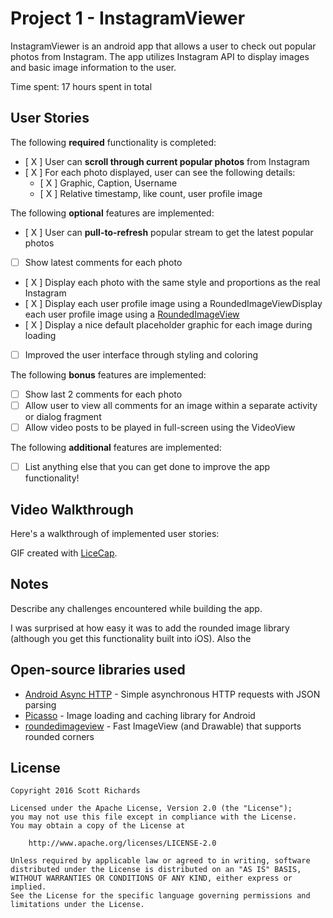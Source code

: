 # Project 1 - InstagramViewer

InstagramViewer is an android app that allows a user to check out popular photos from Instagram. The app utilizes Instagram API to display images and basic image information to the user.

Time spent: 17 hours spent in total

## User Stories

The following **required** functionality is completed:

* [ X ] User can **scroll through current popular photos** from Instagram
* [ X ] For each photo displayed, user can see the following details:
  * [ X ] Graphic, Caption, Username
  * [ X ] Relative timestamp, like count, user profile image

The following **optional** features are implemented:

* [ X ] User can **pull-to-refresh** popular stream to get the latest popular photos
* [ ] Show latest comments for each photo
* [ X ] Display each photo with the same style and proportions as the real Instagram
* [ X ] Display each user profile image using a RoundedImageViewDisplay each user profile image using a [RoundedImageView](https://github.com/vinc3m1/RoundedImageView)
* [ X ] Display a nice default placeholder graphic for each image during loading
* [ ] Improved the user interface through styling and coloring

The following **bonus** features are implemented:

* [ ] Show last 2 comments for each photo
* [ ] Allow user to view all comments for an image within a separate activity or dialog fragment
* [ ] Allow video posts to be played in full-screen using the VideoView

The following **additional** features are implemented:

* [ ] List anything else that you can get done to improve the app functionality!

## Video Walkthrough 

Here's a walkthrough of implemented user stories:

GIF created with [LiceCap](http://www.cockos.com/licecap/).

## Notes

Describe any challenges encountered while building the app.

I was surprised at how easy it was to add the rounded image library (although you get this functionality built into iOS). Also the 

## Open-source libraries used

- [Android Async HTTP](https://github.com/loopj/android-async-http) - Simple asynchronous HTTP requests with JSON parsing
- [Picasso](http://square.github.io/picasso/) - Image loading and caching library for Android
- [roundedimageview](https://github.com/vinc3m1/RoundedImageView/blob/master/README.md) - Fast ImageView (and Drawable) that supports rounded corners

## License

    Copyright 2016 Scott Richards

    Licensed under the Apache License, Version 2.0 (the "License");
    you may not use this file except in compliance with the License.
    You may obtain a copy of the License at

        http://www.apache.org/licenses/LICENSE-2.0

    Unless required by applicable law or agreed to in writing, software
    distributed under the License is distributed on an "AS IS" BASIS,
    WITHOUT WARRANTIES OR CONDITIONS OF ANY KIND, either express or implied.
    See the License for the specific language governing permissions and
    limitations under the License.
